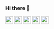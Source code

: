 ### Hi there 👋

<!--
**kkhan01/kkhan01** is a ✨ _special_ ✨ repository because its `README.md` (this file) appears on your GitHub profile.

Here are some ideas to get you started:

- 🔭 I’m currently working on ...
- 🌱 I’m currently learning ...
- 👯 I’m looking to collaborate on ...
- 🤔 I’m looking for help with ...
- 💬 Ask me about ...
- 📫 How to reach me: ...
- 😄 Pronouns: ...
- ⚡ Fun fact: ...
-->

[<img src="https://simpleicons.org/icons/homeassistant.svg" width="24" height="24"/>](https://khinshankhan.com/)
[<img src="https://simpleicons.org/icons/github.svg" width="24" height="24"/>](https://github.com/kkhan01)
[<img src="https://simpleicons.org/icons/linkedin.svg" width="24" height="24"/>](https://linkedin.com/in/khinshankhan)
[<img src="https://simpleicons.org/icons/discord.svg" width="24" height="24"/>](https://discordapp.com/users/356260437567995914/)
[<img src="https://simpleicons.org/icons/rss.svg" width="24" height="24"/>](https://khinshankhan.com/feed.xml)
